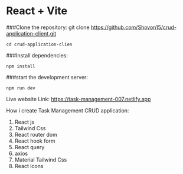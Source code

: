 # React + Vite


###Clone the repository:
git clone https://github.com/Shovon15/crud-application-client.git
```
cd crud-application-clien
```

###Install dependencies:
```
npm install
```

###start the development server:
```
npm run dev
```

Live website Link: https://task-management-007.netlify.app


How i create Task Management CRUD application:
1. React js
2. Tailwind Css
3. React router dom
4. React hook form
5. React query
6. axios
7. Material Tailwind Css
8. React icons
